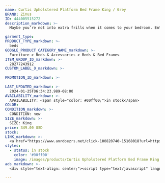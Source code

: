 ```yaml
---
name: Curtis Upholstered Platform Bed Frame King / Grey
BRAND: Zinus
ID: 444005515272
description_markdown: >-
  Maybe you’re not into extra frills when it comes to your bedroom. Enter the Curtis Upholstered Platform Bed. Available in a variety of different colors, this simple yet polished foundation offers the refinement of fabric upholstery along with the reliable mattress support of a traditional box spring, so you can put supportive sleep first, but still have a bed that ties a room together. Crafted with durable wooden slats and a steel center support bar, this attractive foundation is well equipped to support your spring, latex or memory foam mattress for years to come. And worry not, a 5 year warranty is included, should any piece of this frame fall short of perfection. Shipped compactly in one box with all tools, parts and instructions, the only thing more impressive than its good looks and stress-free assembly are its thousands of positive reviews.

garment_type:
PRODUCT_TYPE_markdown: >-
  beds
GOOGLE_PRODUCT_CATEGORY_NAME_markdown: >-
  Furniture > Beds & Accessories > Beds & Bed Frames
ITEM_GROUP_ID_markdown: >-
  28277243912
CUSTOM_LABEL_0_markdown: >-
  
PROMOTION_ID_markdown: >-
  
LAST_UPDATED_markdown: >-
  2024-01-25T06:34:23.989-08:00
AVAILABILITY_markdown: >-
  AVAILABILITY: <span style="color: #00ff00;">in stock</span>
COLOR:
CONDITION_markdown: >-
  CONDITION: new
SIZE_markdown: >-
  SIZE: King
price: 349.00 USD
stock: 
LINK_markdown: >-
  <a href="https://www.anrdoezrs.net/click-100820740-15168018?url=https%3A%2F%2Fwww.zinus.com%2Fproducts%2Fcurtis-upholstered-platform-bed-frame%3Fvariant%3D444005515272" target="_blank" style="display: inline-block; padding: 10px 20px; font-size: 16px; text-align: center; text-decoration: none; cursor: pointer; border: 1px solid #3498db; color: #3498db; background-color: #fff; border-radius: 5px; transition: background-color 0.3s;">Go to Product</a>
styles:
  - status: in stock
    color: '#00ff00'
    image: /images/products/Curtis Upholstered Platform Bed Frame King _ Grey/28277243912_1_Curtis_Upholstered_Platform_bed_frame.jpg
ads_markdown: >-
  <div style="text-align: center;"><script type="text/javascript" language="javascript" src="https://www.kqzyfj.com/placeholder-53972226?target=_top&mouseover=N"></script></div>

---
```

